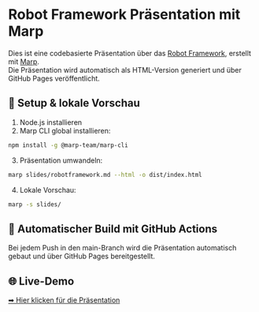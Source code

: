 # Robot Framework Präsentation mit Marp

Dies ist eine codebasierte Präsentation über das [Robot Framework](https://robotframework.org), erstellt mit [Marp](https://marp.app).  
Die Präsentation wird automatisch als HTML-Version generiert und über GitHub Pages veröffentlicht.

## 🔧 Setup & lokale Vorschau

1. Node.js installieren
2. Marp CLI global installieren:

```bash
npm install -g @marp-team/marp-cli
```
3. Präsentation umwandeln:

```bash
marp slides/robotframework.md --html -o dist/index.html
```
4. Lokale Vorschau:

```bash
marp -s slides/
```

## 🚀 Automatischer Build mit GitHub Actions
Bei jedem Push in den main-Branch wird die Präsentation automatisch gebaut und über GitHub Pages bereitgestellt.

## 🌐 Live-Demo
[➡ Hier klicken für die Präsentation](https://tschroeder13.github.io/robotframework-praesentation.)